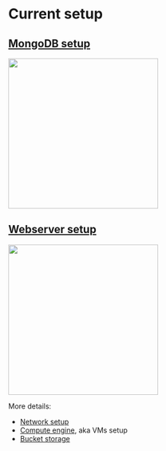 # Current setup

## [MongoDB setup](mongodb.md)
 <a href="images/lmfdb0.png"><img src="images/lmfdb0.png"  height="300"  ></a>
 
## [Webserver setup](webserver.md)
 <a href="images/lmfdb0.png"><img src="images/webserver.png"  height="300"  ></a>
 

More details: 
 
* [Network setup](network.md)
* [Compute engine](computeengine.md), aka VMs setup
* [Bucket storage](buckets.md)
